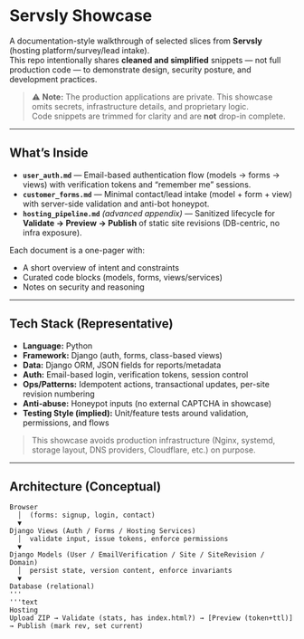 # Servsly Showcase

A documentation-style walkthrough of selected slices from **Servsly** (hosting platform/survey/lead intake).  
This repo intentionally shares **cleaned and simplified** snippets — not full production code — to demonstrate design, security posture, and development practices.

> ⚠️ **Note:** The production applications are private. This showcase omits secrets, infrastructure details, and proprietary logic.  
> Code snippets are trimmed for clarity and are **not** drop-in complete.

---

## What’s Inside

- **`user_auth.md`** — Email-based authentication flow (models → forms → views) with verification tokens and “remember me” sessions.  
- **`customer_forms.md`** — Minimal contact/lead intake (model + form + view) with server-side validation and anti-bot honeypot.  
- **`hosting_pipeline.md`** *(advanced appendix)* — Sanitized lifecycle for **Validate → Preview → Publish** of static site revisions (DB-centric, no infra exposure).

Each document is a one-pager with:
- A short overview of intent and constraints  
- Curated code blocks (models, forms, views/services)  
- Notes on security and reasoning

---

## Tech Stack (Representative)

- **Language:** Python  
- **Framework:** Django (auth, forms, class-based views)  
- **Data:** Django ORM, JSON fields for reports/metadata  
- **Auth:** Email-based login, verification tokens, session control  
- **Ops/Patterns:** Idempotent actions, transactional updates, per-site revision numbering  
- **Anti-abuse:** Honeypot inputs (no external CAPTCHA in showcase)  
- **Testing Style (implied):** Unit/feature tests around validation, permissions, and flows

> This showcase avoids production infrastructure (Nginx, systemd, storage layout, DNS providers, Cloudflare, etc.) on purpose.

---

## Architecture (Conceptual)

```text
Browser
  │  (forms: signup, login, contact)
  ▼
Django Views (Auth / Forms / Hosting Services)
  │  validate input, issue tokens, enforce permissions
  ▼
Django Models (User / EmailVerification / Site / SiteRevision / Domain)
  │  persist state, version content, enforce invariants
  ▼
Database (relational)
'''
'''text
Hosting
Upload ZIP → Validate (stats, has index.html?) → [Preview (token+ttl)] → Publish (mark rev, set current)
```
